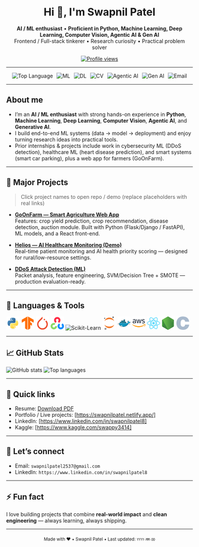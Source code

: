 <!--
  GitHub Profile README
  - Replace all REPLACE_WITH_* placeholders with your real links and text.
  - Optional: tweak icons, colors, and ordering to your taste.
-->

<div align="center">

# Hi 👋, I'm Swapnil Patel
**AI / ML enthusiast** • **Proficient in Python, Machine Learning, Deep Learning, Computer Vision, Agentic AI & Gen AI**  
Frontend / Full-stack tinkerer • Research curiosity • Practical problem solver

[![Profile views](https://komarev.com/ghpvc/?username=DataDreamer88&color=blue)](https://github.com/DataDreamer88)

</div>

---

<div align="center">

<!-- Left column: badges -->
<div style="display:flex; gap:10px; justify-content:center; flex-wrap:wrap; align-items:center; margin-bottom:12px;">
  <img alt="Top Language" src="https://img.shields.io/badge/Top%20Lang-Python-blue?style=for-the-badge&logo=python" />
  <img alt="ML" src="https://img.shields.io/badge/Machine%20Learning-Scalable-orange?style=for-the-badge&logo=tensorflow" />
  <img alt="DL" src="https://img.shields.io/badge/Deep%20Learning-Keras-red?style=for-the-badge&logo=keras" />
  <img alt="CV" src="https://img.shields.io/badge/Computer%20Vision-OpenCV-lightgrey?style=for-the-badge&logo=opencv" />
  <img alt="Agentic AI" src="https://img.shields.io/badge/Agentic%20AI-Research-purple?style=for-the-badge" />
  <img alt="Gen AI" src="https://img.shields.io/badge/Generative%20AI-LLMs-yellow?style=for-the-badge" />
  <img alt="Email" src="https://img.shields.io/badge/Email-swapnilpatel2537@gmail.com-brightgreen?style=for-the-badge" />
</div>

</div>

---

## About me
- I’m an **AI / ML enthusiast** with strong hands-on experience in **Python**, **Machine Learning**, **Deep Learning**, **Computer Vision**, **Agentic AI**, and **Generative AI**.  
- I build end-to-end ML systems (data → model → deployment) and enjoy turning research ideas into practical tools.
- Prior internships & projects include work in cybersecurity ML (DDoS detection), healthcare ML (heart disease prediction), and smart systems (smart car parking), plus a web app for farmers (GoOnFarm).

---

## 🚀 Major Projects
> Click project names to open repo / demo (replace placeholders with real links)

- **[GoOnFarm — Smart Agriculture Web App](https://smart-india-hackathon-agri-grow.vercel.app/)**  
  Features: crop yield prediction, crop recommendation, disease detection, auction module. Built with Python (Flask/Django / FastAPI), ML models, and a React front-end.  

- **[Helios — AI Healthcare Monitoring (Demo)](https://predictmyhealth.netlify.app/)**  
  Real-time patient monitoring and AI health priority scoring — designed for rural/low-resource settings.  

- **[DDoS Attack Detection (ML)](https://github.com/DataDreamer88/Python---Wireshark-Packet-analysis)**  
  Packet analysis, feature engineering, SVM/Decision Tree + SMOTE — production evaluation-ready.  

---

## 🔧 Languages & Tools
<p align="left">
  <img alt="Python" src="https://raw.githubusercontent.com/devicons/devicon/master/icons/python/python-original.svg" width="36" />
  <img alt="TensorFlow" src="https://raw.githubusercontent.com/devicons/devicon/master/icons/tensorflow/tensorflow-original.svg" width="36" />
  <img alt="PyTorch" src="https://raw.githubusercontent.com/devicons/devicon/master/icons/pytorch/pytorch-original.svg" width="36" />
  <img alt="OpenCV" src="https://raw.githubusercontent.com/devicons/devicon/master/icons/opencv/opencv-original.svg" width="36" />
  <img alt="Scikit-Learn" src="https://raw.githubusercontent.com/devicons/devicon/master/icons/scikit-learn/scikit-learn-original.svg" width="36" />
  <img alt="Jupyter" src="https://raw.githubusercontent.com/devicons/devicon/master/icons/jupyter/jupyter-original.svg" width="36" />
  <img alt="Docker" src="https://raw.githubusercontent.com/devicons/devicon/master/icons/docker/docker-original.svg" width="36" />
  <img alt="AWS" src="https://raw.githubusercontent.com/devicons/devicon/master/icons/amazonwebservices/amazonwebservices-original.svg" width="36" />
  <img alt="React" src="https://raw.githubusercontent.com/devicons/devicon/master/icons/react/react-original.svg" width="36" />
  <img alt="Nodejs" src="https://raw.githubusercontent.com/devicons/devicon/master/icons/nodejs/nodejs-original.svg" width="36" />
  <img alt="C/C++" src="https://raw.githubusercontent.com/devicons/devicon/master/icons/c/c-original.svg" width="36" />
</p>

---

## 📈 GitHub Stats
<p align="left">
  <img alt="GitHub stats" src="https://github-readme-stats.vercel.app/api?username=DataDreamer88&show_icons=true&theme=dark&count_private=true&hide_border=true" />
  <img alt="Top languages" src="https://github-readme-stats.vercel.app/api/top-langs/?username=DataDreamer88&layout=compact&theme=dark&hide_border=true" />
</p>

---

## 🔗 Quick links
- Resume: [Download PDF](https://drive.google.com/file/d/1tmctvwXPB7HJzbSCUkehp0FpV_g2P5Rg/view?usp=sharing)  
- Portfolio / Live projects: [https://swapnilpatel.netlify.app/]  
- LinkedIn: [https://www.linkedin.com/in/swapnilpatel8]  
- Kaggle: [https://www.kaggle.com/swappy3414]

---

## 🤝 Let’s connect
- Email: `swapnilpatel2537@gmail.com`  
- LinkedIn: `https://www.linkedin.com/in/swapnilpatel8`

---

## ⚡ Fun fact
I love building projects that combine **real-world impact** and **clean engineering** — always learning, always shipping.

---

<!-- Footer -->
<p align="center">
  <sub>Made with ❤️ • Swapnil Patel • Last updated: <small><code>YYYY-MM-DD</code></small></sub>
</p>
